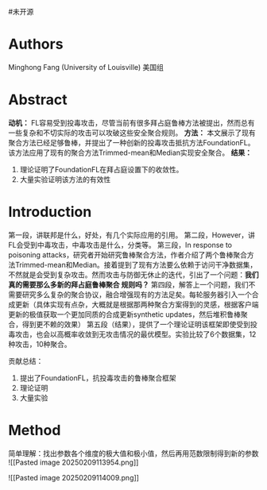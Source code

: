 #未开源
# Authors
Minghong Fang (University of Louisville)
美国组

# Abstract
**动机：** FL容易受到投毒攻击，尽管当前有很多拜占庭鲁棒方法被提出，然而总有一些复杂和不切实际的攻击可以攻破这些安全聚合规则。
**方法：** 本文展示了现有聚合方法已经足够鲁棒，并提出了一种创新的投毒攻击抵抗方法FoundationFL。该方法应用了现有的聚合方法Trimmed-mean和Median实现安全聚合。
**结果：** 
1. 理论证明了FoundationFL在拜占庭设置下的收敛性。
2. 大量实验证明该方法的有效性

# Introduction
第一段，讲联邦是什么，好处，有几个实际应用的引用。
第二段，However，讲FL会受到中毒攻击，中毒攻击是什么，分类等。
第三段，In response to poisoning attacks，研究者开始研究鲁棒聚合方法，作者介绍了两个鲁棒聚合方法Trimmed-mean和Median。接着提到了现有方法要么依赖于访问干净数据集，不然就是会受到复杂攻击。然而攻击与防御无休止的迭代，引出了一个问题：**我们真的需要那么多新的拜占庭鲁棒聚合 规则吗？**
第四段，解答上一个问题，我们不需要研究多么复杂的聚合协议，融合增强现有的方法足矣。每轮服务器引入一个合成更新（具体实现有点杂，大概就是根据那两种聚合方案得到的灵感，根据客户端更新的极值获取一个更加同质的合成更新synthetic updates，然后堆积鲁棒聚合，得到更不赖的效果）
第五段（结果），提供了一个理论证明该框架即使受到投毒攻击，也会以高概率收敛到无攻击情况的最优模型。实验比较了6个数据集，12种攻击，10种聚合。

贡献总结：
1. 提出了FoundationFL，抗投毒攻击的鲁棒聚合框架
2. 理论证明
3. 大量实验

# Method
简单理解：找出参数各个维度的极大值和极小值，然后再用范数限制得到新的参数
![[Pasted image 20250209113954.png]]

![[Pasted image 20250209114009.png]]